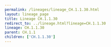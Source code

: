 ```yaml
---
permalink: /lineages/lineage_CH.1.1.30.html
layout: lineage_page
title: Lineage CH.1.1.30
redirect_to: ../lineage.html?lineage=CH.1.1.30
lineage: CH.1.1.30
parent: CH.1.1
children: ['CH.1.1.30']
---
```

